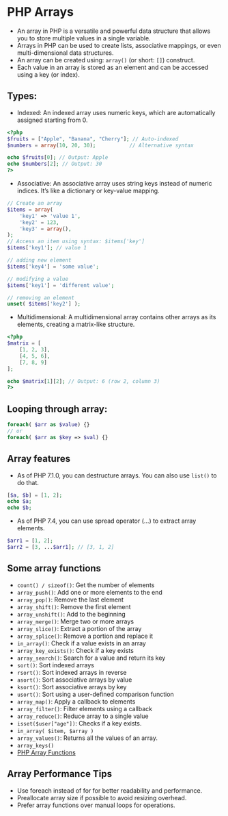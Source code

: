 # PHP Arrays

- An array in PHP is a versatile and powerful data structure that allows you to store multiple values in a single variable.
- Arrays in PHP can be used to create lists, associative mappings, or even multi-dimensional data structures.
- An array can be created using: `array()` (or short: `[]`) construct.
- Each value in an array is stored as an element and can be accessed using a key (or index).

## Types:

- Indexed: An indexed array uses numeric keys, which are automatically assigned starting from 0.

```php
<?php
$fruits = ["Apple", "Banana", "Cherry"]; // Auto-indexed
$numbers = array(10, 20, 30);           // Alternative syntax

echo $fruits[0]; // Output: Apple
echo $numbers[2]; // Output: 30
?>
```

- Associative: An associative array uses string keys instead of numeric indices. It’s like a dictionary or key-value mapping.

```php
// Create an array
$items = array(
    'key1' => 'value 1',
    'key2' = 123,
    'key3' = array(),
);
// Access an item using syntax: $items['key']
$items['key1']; // value 1

// adding new element
$items['key4'] = 'some value';

// modifying a value
$items['key1'] = 'different value';

// removing an element
unset( $items['key2'] );
```

- Multidimensional: A multidimensional array contains other arrays as its elements, creating a matrix-like structure.

```php
<?php
$matrix = [
    [1, 2, 3],
    [4, 5, 6],
    [7, 8, 9]
];

echo $matrix[1][2]; // Output: 6 (row 2, column 3)
?>
```

## Looping through array:

```php
foreach( $arr as $value) {}
// or
foreach( $arr as $key => $val) {}
```

## Array features

- As of PHP 7.1.0, you can destructure arrays. You can also use `list()` to do that.

```php
[$a, $b] = [1, 2];
echo $a;
echo $b;
```

- As of PHP 7.4, you can use spread operator (...) to extract array elements.

```php
$arr1 = [1, 2];
$arr2 = [3, ...$arr1]; // [3, 1, 2]
```

## Some array functions

- `count() / sizeof()`: Get the number of elements
- `array_push()`: Add one or more elements to the end
- `array_pop()`: Remove the last element
- `array_shift()`: Remove the first element
- `array_unshift()`: Add to the beginning
- `array_merge()`: Merge two or more arrays
- `array_slice()`: Extract a portion of the array
- `array_splice()`: Remove a portion and replace it
- `in_array()`: Check if a value exists in an array
- `array_key_exists()`: Check if a key exists
- `array_search()`: Search for a value and return its key
- `sort()`: Sort indexed arrays
- `rsort()`: Sort indexed arrays in reverse
- `asort()`: Sort associative arrays by value
- `ksort()`: Sort associative arrays by key
- `usort()`: Sort using a user-defined comparison function
- `array_map()`: Apply a callback to elements
- `array_filter()`: Filter elements using a callback
- `array_reduce()`: Reduce array to a single value
- `isset($user["age"])`: Checks if a key exists.
- `in_array( $item, $array )`
- `array_values()`: Returns all the values of an array.
- `array_keys()`
- [PHP Array Functions](https://www.php.net/manual/en/ref.array.php)

## Array Performance Tips

- Use foreach instead of for for better readability and performance.
- Preallocate array size if possible to avoid resizing overhead.
- Prefer array functions over manual loops for operations.

